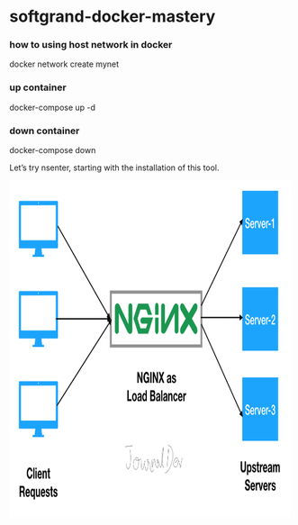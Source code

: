 # softgrand-docker-mastery

### how to using host network in docker

docker network create mynet

### up container 

docker-compose up -d

### down container
docker-compose down




Let’s try nsenter, starting with the installation of this tool.

<img src="nginx-load-balancing.png" height="600" width="500"></img>
